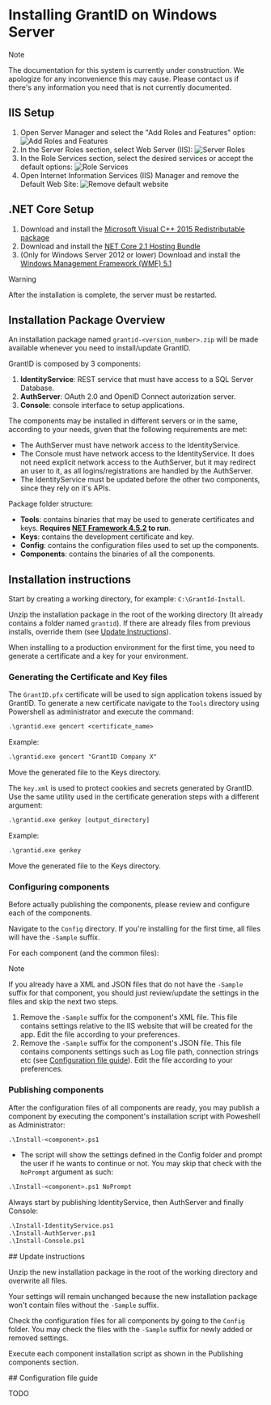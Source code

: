 ﻿# Installing GrantID on Windows Server

> [!NOTE]
> The documentation for this system is currently under construction. We apologize for any inconvenience this may cause. Please
> contact us if there's any information you need that is not currently documented.


## IIS Setup

1. Open Server Manager and select the "Add Roles and Features" option:
![Add Roles and Features](../../../../../images/grant-id/add-roles.png)
1. In the Server Roles section, select Web Server (IIS):
![Server Roles](../../../../../images/grant-id/server-roles.png)
1. In the Role Services section, select the desired services or accept the default options:
![Role Services](../../../../../images/grant-id/role-services.png)
1. Open Internet Information Services (IIS) Manager and remove the Default Web Site:
![Remove default website](../../../../../images/grant-id/remove-default-website.png)


## .NET Core Setup

1. Download and install the <a href="https://www.microsoft.com/en-us/download/details.aspx?id=48145" target="_blank">Microsoft Visual C++ 2015 Redistributable package</a>
1. Download and install the <a href="https://dotnet.microsoft.com/download/dotnet-core/thank-you/runtime-aspnetcore-2.1.16-windows-hosting-bundle-installer" target="_blank">NET Core 2.1 Hosting Bundle</a>
1. (Only for Windows Server 2012 or lower) Download and install the <a href="https://go.microsoft.com/fwlink/?linkid=839516" target="_blank">Windows Management Framework (WMF) 5.1</a>

> [!WARNING]
> After the installation is complete, the server must be restarted.


## Installation Package Overview

An installation package named `grantid-<version_number>.zip` will be made available whenever you need to install/update GrantID.

GrantID is composed by 3 components:

1. **IdentityService**: REST service that must have access to a SQL Server Database.
1. **AuthServer**: OAuth 2.0 and OpenID Connect autorization server.
1. **Console**: console interface to setup applications.

The components may be installed in different servers or in the same, according to your needs, given that the following requirements are met:

* The AuthServer must have network access to the IdentityService.
* The Console must have network access to the IdentityService. It does not need explicit network access to the AuthServer, but it may redirect an user to it, as all logins/registrations are handled by the AuthServer.
* The IdentityService must be updated before the other two components, since they rely on it's APIs.

Package folder structure:

* **Tools**: contains binaries that may be used to generate certificates and keys. **Requires <a href="https://www.microsoft.com/download/details.aspx?id=42642" target="_blank">NET Framework 4.5.2</a> to run**.
* **Keys**: contains the development certificate and key.
* **Config**: contains the configuration files used to set up the components.
* **Components**: contains the binaries of all the components.

## Installation instructions

Start by creating a working directory, for example: `C:\GrantId-Install`.

Unzip the installation package in the root of the working directory (It already contains a folder named `grantid`). If there are already files from previous installs, override them (see [Update Instructions](#update-instructions)).

When installing to a production environment for the first time, you need to generate a certificate and a key for your environment. 

### Generating the Certificate and Key files

The `GrantID.pfx` certificate will be used to sign application tokens issued by GrantID. To generate a new certificate navigate to the `Tools` directory using Powershell as administrator and execute the command:

```ps
.\grantid.exe gencert <certificate_name>
```

   Example:

```ps
.\grantid.exe gencert "GrantID Company X"
```

Move the generated file to the Keys directory.


The `key.xml` is used to protect cookies and secrets generated by GrantID. Use the same utility used in the certificate generation steps with a different argument:

```ps
.\grantid.exe genkey [output_directory]
```

   Example:

```ps
.\grantid.exe genkey
```

Move the generated file to the Keys directory.

### Configuring components

Before actually publishing the components, please review and configure each of the components.

Navigate to the  `Config` directory. If you're installing for the first time, all files will have the `-Sample` suffix.

For each component (and the common files):

> [!NOTE]
> If you already have a XML and JSON files that do not have the `-Sample` suffix for that component, you should just review/update the settings in the files and skip the next two steps.

1. Remove the `-Sample` suffix for the component's XML file. This file contains settings relative to the IIS website that will be created for the app. Edit the file according to your preferences.
1. Remove the `-Sample` suffix for the component's JSON file. This file contains components settings such as Log file path, connection strings etc (see [Configuration file guide](#configuration-file)). Edit the file according to your preferences.

### Publishing components

After the configuration files of all components are ready, you may publish a component by executing the component's installation script with Poweshell as Administrator:

```ps
.\Install-<component>.ps1 
```

* The script will show the settings defined in the Config folder and prompt the user if he wants to continue or not. You may skip that check with the `NoPrompt` argument as such:

```ps
.\Install-<component>.ps1 NoPrompt
```

Always start by publishing IdentityService, then AuthServer and finally Console: 

```ps
.\Install-IdentityService.ps1 
.\Install-AuthServer.ps1 
.\Install-Console.ps1 
```

<a name="update-instructions" />
## Update instructions

Unzip the new installation package in the root of the working directory and overwrite all files. 

Your settings will remain unchanged because the new installation package won't contain files without the `-Sample` suffix.

Check the configuration files for all components by going to the `Config` folder. You may check the files with the `-Sample` suffix for newly added or removed settings.

Execute each component installation script as shown in the Publishing components section.


<a name="configuration-file" />
## Configuration file guide

TODO